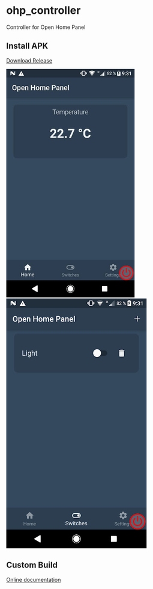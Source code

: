 # ohp_controller

Controller for Open Home Panel

## Install APK

[Download Release](https://github.com/rastislav-domanisky/OHP-Controller/releases/tag/v1)

![Screenshot](https://github.com/rastislav-domanisky/OHP-Controller/blob/master/Screenshot_0.jpg?raw=true)
![Screenshot](https://github.com/rastislav-domanisky/OHP-Controller/blob/master/Screenshot_1.jpg?raw=true)


## Custom Build
[Online documentation](https://flutter.dev/docs)